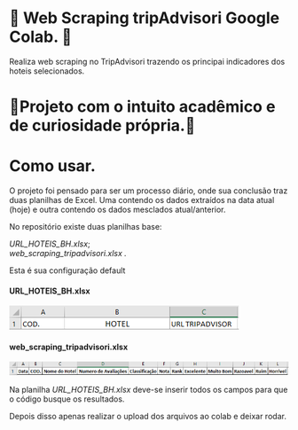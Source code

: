 # :mag_right: Web Scraping tripAdvisori Google Colab. :mag_right:

Realiza web scraping no TripAdvisori trazendo os principai indicadores dos hoteis selecionados. 
 
# :page_facing_up:Projeto com o intuito acadêmico e de curiosidade própria.:page_facing_up:

# Como usar.

O projeto foi pensado para ser um processo diário, onde sua conclusão traz duas planilhas de Excel.
Uma contendo os dados extraídos na data atual (hoje) e outra contendo os dados mesclados atual/anterior. 

No repositório existe duas planilhas base:

*URL_HOTEIS_BH.xlsx*; <br>
*web_scraping_tripadvisori.xlsx .*

Esta é sua configuração default 
#### URL_HOTEIS_BH.xlsx

![alt text](https://github.com/Guixiah/Web_Scraping_TripAdvisori_Google_Colab/blob/main/Imagens/web_scraping_tripadvisori/url.PNG?raw=true)
#### web_scraping_tripadvisori.xlsx

![alt text](https://github.com/Guixiah/Web_Scraping_TripAdvisori_Google_Colab/blob/main/Imagens/web_scraping_tripadvisori/web_scraping_tripadvisori.PNG?raw=true)


Na planilha *URL_HOTEIS_BH.xlsx* deve-se inserir todos os campos para que o código busque os resultados.

Depois disso apenas realizar o upload dos arquivos ao colab e deixar rodar. 
